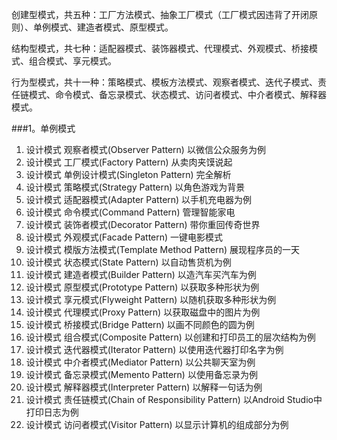 
创建型模式，共五种：工厂方法模式、抽象工厂模式（工厂模式因违背了开闭原则）、单例模式、建造者模式、原型模式。

结构型模式，共七种：适配器模式、装饰器模式、代理模式、外观模式、桥接模式、组合模式、享元模式。

行为型模式，共十一种：策略模式、模板方法模式、观察者模式、迭代子模式、责任链模式、命令模式、备忘录模式、状态模式、访问者模式、中介者模式、解释器模式。

###1。单例模式
1. 设计模式 观察者模式(Observer Pattern) 以微信公众服务为例
2. 设计模式 工厂模式(Factory Pattern) 从卖肉夹馍说起
3. 设计模式 单例设计模式(Singleton Pattern) 完全解析
4. 设计模式 策略模式(Strategy Pattern) 以角色游戏为背景
5. 设计模式 适配器模式(Adapter Pattern) 以手机充电器为例
6. 设计模式 命令模式(Command Pattern) 管理智能家电
7. 设计模式 装饰者模式(Decorator Pattern) 带你重回传奇世界
8. 设计模式 外观模式(Facade Pattern) 一键电影模式
9. 设计模式 模版方法模式(Template Method Pattern) 展现程序员的一天
10. 设计模式 状态模式(State Pattern) 以自动售货机为例
11. 设计模式 建造者模式(Builder Pattern) 以造汽车买汽车为例
12. 设计模式 原型模式(Prototype Pattern) 以获取多种形状为例
13. 设计模式 享元模式(Flyweight Pattern) 以随机获取多种形状为例
14. 设计模式 代理模式(Proxy Pattern) 以获取磁盘中的图片为例
15. 设计模式 桥接模式(Bridge Pattern) 以画不同颜色的圆为例
16. 设计模式 组合模式(Composite Pattern) 以创建和打印员工的层次结构为例
17. 设计模式 迭代器模式(Iterator Pattern) 以使用迭代器打印名字为例
18. 设计模式 中介者模式(Mediator Pattern) 以公共聊天室为例
19. 设计模式 备忘录模式(Memento Pattern) 以使用备忘录为例
20. 设计模式 解释器模式(Interpreter Pattern) 以解释一句话为例
21. 设计模式 责任链模式(Chain of Responsibility Pattern) 以Android Studio中打印日志为例
22. 设计模式 访问者模式(Visitor Pattern) 以显示计算机的组成部分为例